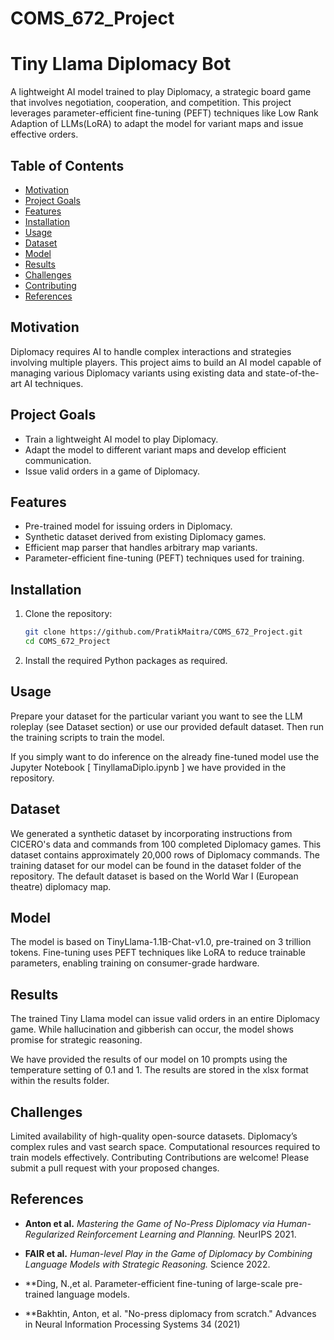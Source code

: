 # COMS_672_Project

# Tiny Llama Diplomacy Bot

A lightweight AI model trained to play Diplomacy, a strategic board game that involves negotiation, cooperation, and competition. This project leverages parameter-efficient fine-tuning (PEFT) techniques like Low Rank Adaption of LLMs(LoRA) to adapt the model for variant maps and issue effective orders.

## Table of Contents

- [Motivation](#motivation)
- [Project Goals](#project-goals)
- [Features](#features)
- [Installation](#installation)
- [Usage](#usage)
- [Dataset](#dataset)
- [Model](#model)
- [Results](#results)
- [Challenges](#challenges)
- [Contributing](#contributing)
- [References](#references)

## Motivation

Diplomacy requires AI to handle complex interactions and strategies involving multiple players. This project aims to build an AI model capable of managing various Diplomacy variants using existing data and state-of-the-art AI techniques.

## Project Goals

- Train a lightweight AI model to play Diplomacy.
- Adapt the model to different variant maps and develop efficient communication.
- Issue valid orders in a game of Diplomacy.

## Features

- Pre-trained model for issuing orders in Diplomacy.
- Synthetic dataset derived from existing Diplomacy games.
- Efficient map parser that handles arbitrary map variants.
- Parameter-efficient fine-tuning (PEFT) techniques used for training.

## Installation

1. Clone the repository:
   ```bash
   git clone https://github.com/PratikMaitra/COMS_672_Project.git
   cd COMS_672_Project
2. Install the required Python packages as required.


## Usage
Prepare your dataset for the particular variant you want to see the LLM roleplay (see Dataset section) or use our provided default dataset. Then run the training scripts to train the model.

If you simply want to do inference on the already fine-tuned model use the Jupyter Notebook [ TinyllamaDiplo.ipynb ] we have provided in the repository. 

## Dataset
We generated a synthetic dataset by incorporating instructions from CICERO's data and commands from 100 completed Diplomacy games. This dataset contains approximately 20,000 rows of Diplomacy commands. The training dataset for our model can be found in the dataset folder of the repository. The default dataset is based on the World War I (European theatre) diplomacy map.

## Model
The model is based on TinyLlama-1.1B-Chat-v1.0, pre-trained on 3 trillion tokens. Fine-tuning uses PEFT techniques like LoRA to reduce trainable parameters, enabling training on consumer-grade hardware.

## Results
The trained Tiny Llama model can issue valid orders in an entire Diplomacy game. While hallucination and gibberish can occur, the model shows promise for strategic reasoning.

We have provided the results of our model on 10 prompts using the temperature setting of 0.1 and 1. The results are stored in the xlsx format within the results folder.

## Challenges
Limited availability of high-quality open-source datasets.
Diplomacy’s complex rules and vast search space.
Computational resources required to train models effectively.
Contributing
Contributions are welcome! Please submit a pull request with your proposed changes.

## References

- **Anton et al.** *Mastering the Game of No-Press Diplomacy via Human-Regularized Reinforcement Learning and Planning.* NeurIPS 2021.

- **FAIR et al.** *Human-level Play in the Game of Diplomacy by Combining Language Models with Strategic Reasoning.* Science 2022.
- **Ding, N.,et al. Parameter-efficient fine-tuning of large-scale pre-trained language models.
- **Bakhtin, Anton, et al. "No-press diplomacy from scratch." Advances in Neural Information Processing Systems 34 (2021)


